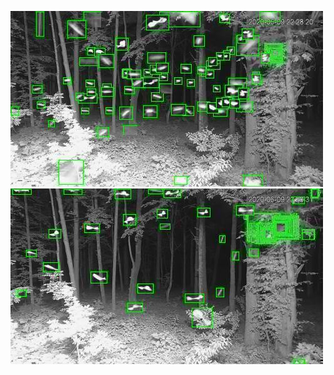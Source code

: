 ![20200609-222619-225624](in/20200609/20200609-222619-225624_0_.jpg)
![20200609-225629-232634](in/20200609/20200609-225629-232634_0_.jpg)
